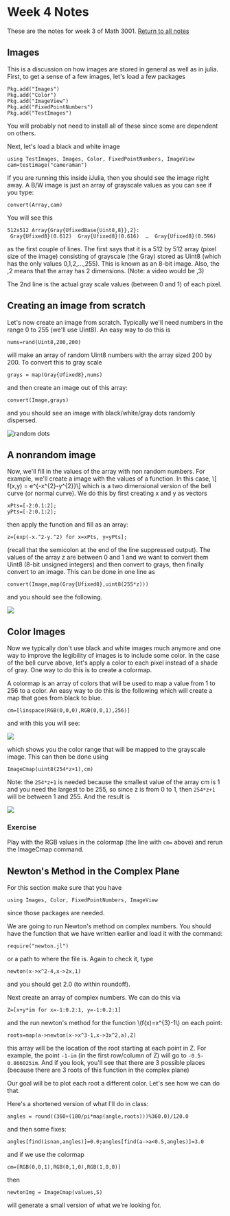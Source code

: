 Week 4 Notes
=============

These are the notes for week 3 of Math 3001. [Return to all notes](../index.html)

Images
------

This is a discussion on how images are stored in general as well as in julia.  First, to get a sense of a few images, let's load a few packages

```
Pkg.add("Images")
Pkg.add("Color")
Pkg.add("ImageView")
Pkg.add("FixedPointNumbers")
Pkg.add("TestImages")
```

You will probably not need to install all of these since some are dependent on others. 

Next, let's load a black and white image

```
using TestImages, Images, Color, FixedPointNumbers, ImageView
cam=testimage("cameraman")
```

If you are running this inside iJulia, then you should see the image right away.  A B/W image is just an array of grayscale values as you can see if you type:

```
convert(Array,cam)
```
You will see this
```
512x512 Array{Gray{UfixedBase{Uint8,8}},2}:
 Gray{Ufixed8}(0.612)  Gray{Ufixed8}(0.616)  …  Gray{Ufixed8}(0.596)
```

as the first couple of lines.  The first says that it is a 512 by 512 array (pixel size of the image) consisting of grayscale (the Gray) stored as Uint8  (which has the only values 0,1,2,...,255).  This is known as an 8-bit image.  Also, the ,2 means that the array has 2 dimensions.  (Note: a video would be ,3)

The 2nd line is the actual gray scale values (between 0 and 1) of each pixel.  

Creating an image from scratch
------


Let's now create an image from scratch.  Typically we'll need numbers in the range 0 to 255 (we'll use Uint8).  An easy way to do this is
```
nums=rand(Uint8,200,200)
```

will make an array of random Uint8 numbers with the array sized 200 by 200.  To convert this to gray scale 
```
grays = map(Gray{Ufixed8},nums)
```

and then create an image out of this array:
```
convert(Image,grays)
```

and you should see an image with black/white/gray dots randomly dispersed. 

![random dots](random.png)



A nonrandom image
-------

Now, we'll fill in the values of the array with non random numbers. For example, we'll create a image with the values of a function.  In this case,
\\[ f(x,y) = e^{-x^{2}-y^{2}}\\]
which is a two dimensional version of the bell curve (or normal curve).  We do this by first creating x and y as vectors
```
xPts=[-2:0.1:2];
yPts=[-2:0.1:2];
```
then apply the function and fill as an array:

```
z=[exp(-x.^2-y.^2) for x=xPts, y=yPts];
```

(recall that the semicolon at the end of the line suppressed output).  The values of the array z are between 0 and 1 and we want to convert them Uint8 (8-bit unsigned integers) and then convert to grays, then finally convert to an image. This can be done in one line as
```
convert(Image,map(Gray{Ufixed8},uint8(255*z)))
```

and you should see the following.  

<img src="bell.png"></img>


Color Images
-----

Now we typically don't use black and white images much anymore and one way to improve the legibility of images is to include some color. In the case of the bell curve above, let's apply a color to each pixel instead of a shade of gray.  One way to do this is to create a colormap.  

A colormap is an array of colors that will be used to map a value from 1 to 256 to a color.  An easy way to do this is the following which will create a map that goes from black to blue. 

```
cm=[linspace(RGB(0,0,0),RGB(0,0,1),256)]
```

and with this you will see:

<img src="cmap.png"></img>

which shows you the color range that will be mapped to the grayscale image.  This can then be done using
```
ImageCmap(uint8(254*z+1),cm)
```

Note:  the `254*z+1` is needed because the smallest value of the array cm is 1 and you need the largest to be 255, so since z is from 0 to 1, then `254*z+1` will be between 1 and 255.  And the result is


<img src="bluebell.png"></img>


### Exercise

Play with the RGB values in the colormap (the line with `cm=` above) and rerun the ImageCmap command. 

Newton's Method in the Complex Plane
------

For this section make sure that you have 
```
using Images, Color, FixedPointNumbers, ImageView
```

since those packages are needed.  

We are going to run Newton's method on complex numbers.  You should have the function that we have written earlier and load it with the command:
```
require("newton.jl")
```

or a path to where the file is.  Again to check it, type
```
newton(x->x^2-4,x->2x,1)
```

and you should get 2.0 (to within roundoff). 

Next create an array of complex numbers.  We can do this via

```
Z=[x+y*im for x=-1:0.2:1, y=-1:0.2:1]
```

and the run newton's method for the function \\(f(x)=x^{3}-1\\) on each point:
```
roots=map(a->newton(x->x^3-1,x->3x^2,a),Z)
```

this array will be the location of the root starting at each point in Z.  For example, the point `-1-im` (in the first row/column of Z) will go to `-0.5-0.866025im`.  And if you look, you'll see that there are 3 possible places (because there are 3 roots of this function in the complex plane)

Our goal will be to plot each root a different color.  Let's see how we can do that. 


Here's a shortened version of what I'll do in class:
```
angles = round((360+(180/pi*map(angle,roots)))%360.0)/120.0
```

and then some fixes:
```
angles[find(isnan,angles)]=0.0;angles[find(a->a<0.5,angles)]=3.0
```

and if we use the colormap
```
cm=[RGB(0,0,1),RGB(0,1,0),RGB(1,0,0)]
```

then 
```
newtonImg = ImageCmap(values,S)
```

will generate a small version of what we're looking for.  




